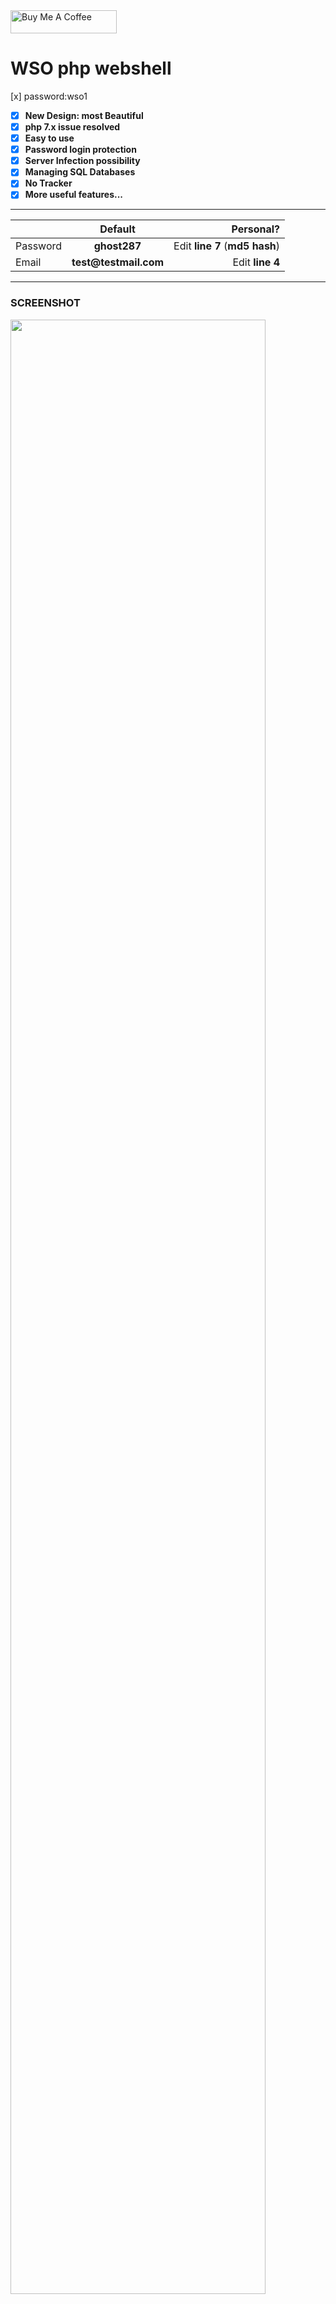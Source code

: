 <a href="https://www.buymeacoffee.com/michyamrane" target="_blank">
    <img width="170" height="37" alt="Buy Me A Coffee" src="https://camo.githubusercontent.com/031fc5a134cdca5ae3460822aba371e63f794233/68747470733a2f2f7777772e6275796d6561636f666665652e636f6d2f6173736574732f696d672f637573746f6d5f696d616765732f6f72616e67655f696d672e706e67">
</a>

# WSO php webshell
  [x] password:wso1
- [x] **New Design: most Beautiful**
- [x] **php 7.x issue resolved**
- [x] **Easy to use**
- [x] **Password login protection**
- [x] **Server Infection possibility**
- [x] **Managing SQL Databases**
- [x] **No Tracker**
- [x] **More useful features...**

 ______________

|               | Default                | Personal?                       |
| ------------- |:----------------------:| -------------------------------:|
| Password      | __ghost287__           | Edit __line 7__ (__md5 hash__)  |
| Email         | __test@testmail.com__  | Edit __line 4__                 |

 ______________
 

### SCREENSHOT

<img src="/screenshots/wso-welcome.gif" width="90%"></img> <img src="/screenshots/wso-main.png" width="90%"></img><img src="/screenshots/wso-network.png" width="90%"> <img src="/screenshots/wso-bye.gif" width="90%"></img> 
 ______________
 

### LEGAL DISCLAMER

``` The author does not hold any responsibility about the bad use of this tool/script,
remember that attacking targets access to private files without permissions is illegal and punish
by law, this tool/script was build to show how resource files can automate tasks.
```
